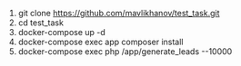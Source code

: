 1. git clone https://github.com/mavlikhanov/test_task.git
2. cd test_task
3. docker-compose up -d
4. docker-compose exec app composer install
5. docker-compose exec php /app/generate_leads --10000

